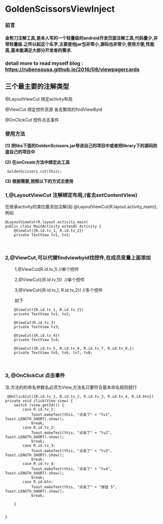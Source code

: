 # GoldenScissorsViewInject
### 前言
#### 金剪刀注解工具,是本人写的一个轻量级的android开发页面注解工具,代码量少,非常轻量级.之所以起这个名字,主要是他jar包非常小,源码也非常少,使用方便,性能高,基本能满足大部分开发者的需求.
### detail more to read myself blog : https://rubensousa.github.io/2016/08/viewpagercards

## 三个最主要的注解类型 


@LayoutViewCut 绑定activity布局

@ViewCut 绑定控件资源 省去繁琐的findViewById

@OnClickCut 控件点击事件

 

### 使用方法

**(1) 把libs下面的GoldenScissors.jar导进自己的项目中或者把library下的源码防盗自己的项目中**

**(2) 在onCreate方法中绑定此工具**

     GoldenScissors.cut(this); 

**(3) 根据需要,按照以下的方式去使用**

### 1,@LayoutViewCut 注解绑定布局,(省去setContentView)

在继承activity的类位置添加注解(如 @LayoutViewCut(R.layout.activity_main)),例如
    
    @LayoutViewCut(R.layout.activity_main)
    public class MainActivity extends Activity {
        @ViewCut({R.id.tv_1, R.id.tv_2})
        private TextView tv1, tv2;
        
        
###   2,@ViewCut,可以代替findviewbyid找控件,在成员变量上面添加

          1,@ViewCut(R.id.tv_1).//单个控件
          
          2,@ViewCut({R.id.tv_1})  //单个控件
          
          3,@ViewCut({R.id.tv_1, R.id.tv_2}) //多个控件
        
         如下
         
        @ViewCut({R.id.tv_1, R.id.tv_2})
        private TextView tv1, tv2;

        @ViewCut(R.id.tv_3)
        private TextView tv3;
    
        @ViewCut({R.id.tv_4})
        private TextView tv4;
    
        @ViewCut({R.id.tv_5, R.id.tv_6, R.id.tv_7, R.id.tv_8,})
        private TextView tv5, tv6, tv7, tv8;
    
    
    
### 3, @OnClickCut 点击事件 


注:方法的的命名参数名必须为View,方法名只要符合基本命名规则就行

     @OnClickCut({R.id.tv_1, R.id.tv_2, R.id.tv_3, R.id.tv_4, R.id.btn})
    private void click(View view) {
        switch (view.getId()) {
            case R.id.tv_1:
                Toast.makeText(this, "点击了" + "tv1", Toast.LENGTH_SHORT).show();
                break;
            case R.id.tv_2:
                Toast.makeText(this, "点击了" + "tv2", Toast.LENGTH_SHORT).show();
                break;
            case R.id.tv_3:
                Toast.makeText(this, "点击了" + "tv3", Toast.LENGTH_SHORT).show();
                break;
            case R.id.tv_4:
                Toast.makeText(this, "点击了" + "tv4", Toast.LENGTH_SHORT).show();
                break;
            case R.id.btn:
                Toast.makeText(this, "点击了" + "按钮 5", Toast.LENGTH_SHORT).show();
                break;

        }


    }
